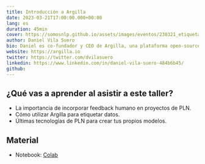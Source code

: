 ```yaml
---
title: Introducción a Argilla
date: 2023-03-21T17:00:00.000+00:00
lang: es
duration: 45min
cover: https://somosnlp.github.io/assets/images/eventos/230321_etiquetado_de_datos_con_argilla.jpg
author: Daniel Vila Suero
bio: Daniel es co-fundador y CEO de Argilla, una plataforma open-source para etiquetado de datos de PLN. Antes de fundar Argilla en 2017, Daniel era investigador en tecnologías del lenguaje en la U. Politécnica de Madrid.
website: https://argilla.io
twitter: https://twitter.com/dvilasuero
linkedin: https://www.linkedin.com/in/daniel-vila-suero-484b6b45/
github: 
---
```


<EventSummary
    description="En este taller, usaremos Argilla para sacar el máximo provecho a todas las innovaciones recientes en el mundo del PLN. En particular, intentaremos responder a la siguiente pregunta : ¿cómo evaluar, adaptar y crear modelos incorporando feedback humano en tus proyectos de PLN?"
    poster="https://somosnlp.github.io/assets/images/eventos/230321_etiquetado_de_datos_con_argilla.jpg"
    video=""
    name=""
    website=""
    twitter=""
    linkedin=""
    github=""
    bio=""
/>

## ¿Qué vas a aprender al asistir a este taller?

- La importancia de incorporar feedback humano en proyectos de PLN.
- Cómo utilizar Argilla para etiquetar datos.
- Últimas tecnologías de PLN para crear tus propios modelos.

## Material

- Notebook: [Colab](https://colab.research.google.com/drive/1xNfm4EEiglrx9ptJ0reUQKfqc-ZpKs1W?usp=sharing)
